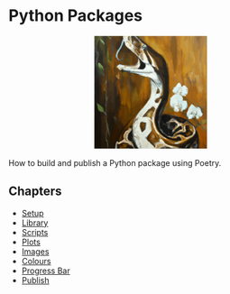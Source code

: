 # Python Packages

<div align="center">
    <img src="./images/logo.svg" alt="Python reciting poetry" width=200>
</div>

How to build and publish a Python package using Poetry.

## Chapters

-   [Setup](./chapters/setup/README.md)
-   [Library](./chapters/library/README.md)
-   [Scripts](./chapters/scripts/README.md)
-   [Plots](./chapters/plots/README.md)
-   [Images](./chapters/images/README.md)
-   [Colours](./chapters/colours/README.md)
-   [Progress Bar](./chapters/progress_Bar/README.md)
-   [Publish](./chapters/publish/README.md)
